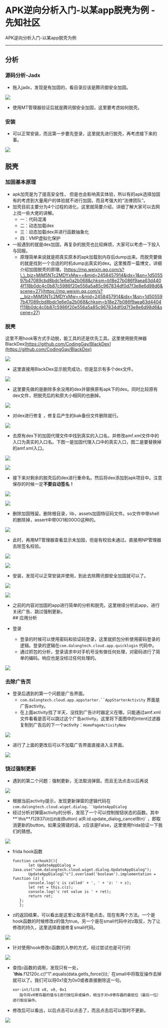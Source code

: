 

# APK逆向分析入门-以某app脱壳为例 - 先知社区

APK逆向分析入门-以某app脱壳为例

- - -

## 分析

### 源码分析-Jadx

-   拖入jadx，发现是有加固的，看目录应该是腾讯御安全加固。

[![](assets/1705982064-e5df6e182175aad034f14f3cca0967a3.png)](https://xzfile.aliyuncs.com/media/upload/picture/20240121114654-b817eaba-b80f-1.png)

-   使用MT管理器验证后就是腾讯御安全加固，这里要考虑如何脱壳。

### 安装

-   可以正常安装，而且第一步要先登录，这里就先进行脱壳，再考虑接下来的事。

[![](assets/1705982064-9a26e1ff6154733e779ed0b7f73a3c7c.png)](https://xzfile.aliyuncs.com/media/upload/picture/20240121114701-bc6575ba-b80f-1.png)

## 脱壳

### 加固基本原理

-   apk加壳是为了提高安全性， 但是也会影响真实体验，所以有的apk选择加固有的考虑到大量用户的体验就不进行加固，而且考强大的“法律团队”。
-   加壳目前主要分为4个过程的进化，这里就简要介绍，详细了解大家可以去网上找一些大佬的讲解。
    -   一：代码混淆
    -   二：动态加载dex
    -   三：动态加载dex并进行函数抽象化
    -   四：VMP虚拟化保护
-   一般遇到的就是dex加固，再复杂的脱壳也比较麻烦，大家可以考虑一下投入与回报。
    -   原理简单来说就是把真实原本的apk加载到内存后dump出来。而脱壳要做的就是找到一个合适的时机dump出真实的dex。这里推荐一篇博文，详细介绍加固脱壳的原理。[https://mp.weixin.qq.com/s?\_\_biz=MjM5NTc2MDYxMw==&mid=2458457914&idx=1&sn=1d505597b47089cbd8bdc1e6e0a2b068&chksm=b18e27b086f9aea63d4404f118b0dc4c0b87c5986f20e556a5a85c967834df0d7f3e8e6d98d6&scene=27](https://mp.weixin.qq.com/s?__biz=MjM5NTc2MDYxMw==&mid=2458457914&idx=1&sn=1d505597b47089cbd8bdc1e6e0a2b068&chksm=b18e27b086f9aea63d4404f118b0dc4c0b87c5986f20e556a5a85c967834df0d7f3e8e6d98d6&scene=27)

### 脱壳

这里不用hook等方式手动脱，能工具的还是优先工具。这里使用脱壳神器BlackDex[https://github.com/CodingGay/BlackDex](https://github.com/CodingGay/BlackDex)

[![](assets/1705982064-9f03bd4d5d5b8fc34220f21634dc8505.png)](https://xzfile.aliyuncs.com/media/upload/picture/20240121114711-c2539af6-b80f-1.png)

-   这里直接用BlackDex显示脱壳成功，但是显示有多个dex文件。

[![](assets/1705982064-cf794412b0d3b888af6b4e2c2d8586d8.png)](https://xzfile.aliyuncs.com/media/upload/picture/20240121114718-c635548e-b80f-1.png)

-   这里要先做的是删除多余没用的dex并替换原有apk下的dex。同时比较原有dex文件，把脱壳后的和原大小相同的也删掉。

[![](assets/1705982064-f4c0c2a6036db3984a72663d564688a6.png)](https://xzfile.aliyuncs.com/media/upload/picture/20240121114724-ca0f3d72-b80f-1.png)

-   对dex进行修复 ，修复后产生的bak备份文件删除就行。

[![](assets/1705982064-880af284ba405c4fb4116073212c1c88.png)](https://xzfile.aliyuncs.com/media/upload/picture/20240121114731-cddb6ac0-b80f-1.png)

-   去原有dex下的加固代理文件中找到真实的入口名，并修改amf.xml文件中的入口为真实的入口名。下图一是加固代理入口中的真实入口，图二是要替换掉的amf.xml入口。

[![](assets/1705982064-c966b4e9999ce7d8f5de0a8aa701a37c.png)](https://xzfile.aliyuncs.com/media/upload/picture/20240121114737-d1d929e6-b80f-1.png)

[![](assets/1705982064-f8e8191e222d9b12972191e79cd259ec.png)](https://xzfile.aliyuncs.com/media/upload/picture/20240121114743-d4ee1114-b80f-1.png)

-   接下来对剩余的脱壳后的dex进行重命名。然后将dex添加到apk项目中。注意保存的时候一定**不要自动签名！**

[![](assets/1705982064-c8375ba161ad0a2f13fc42f50204d1cf.png)](https://xzfile.aliyuncs.com/media/upload/picture/20240121114756-dceba1ba-b80f-1.png)

[![](assets/1705982064-c478601c0ed333c11eb75e631a113d11.png)](https://xzfile.aliyuncs.com/media/upload/picture/20240121114802-e0a3113a-b80f-1.png)

-   删除加固残留。删除根目录，lib，assets加固特征码文件。so文件中带shell的删除掉，assert中带0O1和00OO这种的。

[![](assets/1705982064-ea21dac9d333267c207dd5ec71994c51.png)](https://xzfile.aliyuncs.com/media/upload/picture/20240121115038-3da6f676-b810-1.png)

-   此时，再用MT管理器查看显示未加固，但是有校验未通过。直接用NP管理器去除签名校验。

[![](assets/1705982064-b25289bd86282788a7a7d45a31ad68a2.png)](https://xzfile.aliyuncs.com/media/upload/picture/20240121114809-e4a24756-b80f-1.png)

[![](assets/1705982064-2cd54a148f96be0df5adf820b75f146e.png)](https://xzfile.aliyuncs.com/media/upload/picture/20240121114815-e83e9932-b80f-1.png)

-   安装，发现可以正常安装并使用，到此去除腾讯御安全加固就可以了。

[![](assets/1705982064-3b1e1187ba60a61c2e17a5a1aa82b095.png)](https://xzfile.aliyuncs.com/media/upload/picture/20240121114921-0f9a5fb6-b810-1.png)

[![](assets/1705982064-2f1aaa391270e0f0eddb2c1328760f47.png)](https://xzfile.aliyuncs.com/media/upload/picture/20240121114925-120bdf68-b810-1.png)

-   之前的内容对加固的app进行简单的分析和脱壳。这里继续分析此app，进行关闭广告、跳过强制更新。  
    \## 应用分析
    
-   登录
    
    -   登录的时候可以使用密码和验证码登录，这里就抓包分析使用密码登录的逻辑。登录的逻辑在`com.dalongtech.cloud.app.quicklogin` 代码中。
    -   通过抓包的分析，登录请求中对手机号没有做任何处理，对密码进行了简单的编码。响应也是没经过任何处理的。

[![](assets/1705982064-d715d268b6f041f4ad2c400ee28b60d1.png)](https://xzfile.aliyuncs.com/media/upload/picture/20240121203954-2d85ae00-b85a-1.png)

### 去除广告页

-   登录后遇到的第一个问题是广告界面。
    -   `com.dalongtech.cloud.app.appstarter.``AppStarterActivity` 界面是广告activity。
    -   在上面activity找了半天，没找到广告计时器定义在哪。只能通过amf.xml文件看看是否可以跳过这个广告activity。这里将下面图中的intent过滤器复制到广告后的下一个activity：`HomePageActivityNew`

[![](assets/1705982064-d86b53620294f59bd2f092aed3c3d1cb.png)](https://xzfile.aliyuncs.com/media/upload/picture/20240121204025-3fcce2ea-b85a-1.png)

-   进行了上面的更改后可以不加载广告界面直接进入主界面。

[![](assets/1705982064-093e0dc15bab00f0a730af397776f12c.gif)](https://xzfile.aliyuncs.com/media/upload/picture/20240121204110-5a9e7660-b85a-1.gif)

### 饶过强制更新

-   遇到的第二个问题：强制更新，无法取消弹窗。而且无法点击以后再说

[![](assets/1705982064-c2e19b00779ce2e95c784bc511c4d8ee.png)](https://xzfile.aliyuncs.com/media/upload/picture/20240121204209-7e3e3182-b85a-1.png)

-   根据当前activity提示，发现更新弹窗的逻辑代码在`com.dalongtech.cloud.wiget.dialog.``UpdateAppDialog`
-   经过分析对弹窗activity的分析，发现了一个可以控制按钮状态的函数。其中**\`this**.f12837i`对应的是`(Button) a(R.id.update\_dialog\_cancelBtn)\` ，即取消更新的button。如果没猜错的话，z应该是False，这里使用frida验证一下我们的猜想。

[![](assets/1705982064-9d6720ddf9e0dc77d930665fdcd22b6f.png)](https://xzfile.aliyuncs.com/media/upload/picture/20240121204227-88c97ea4-b85a-1.png)

-   frida hook函数
    
    ```plain
    function carhook3(){
           let UpdateAppDialog = Java.use("com.dalongtech.cloud.wiget.dialog.UpdateAppDialog");
           UpdateAppDialog["c"].overload('boolean').implementation = function (z) {
           console.log('c is called' + ', ' + 'z: ' + z);
           let ret = this.c(z);
           console.log('c ret value is ' + ret);
           return ret;
       };
       };
    ```
    
-   z的返回结果，可以看出是这里让取消不能点击。现在有两个方法。一个是hook函数的时候修改z的值为true。另一个是在smali代码中对z取反，为了让修改的持久，这里选择直接修复smali代码。
    

[![](assets/1705982064-6f1bfaee5a6fbb03cc207f2aa986683a.png)](https://xzfile.aliyuncs.com/media/upload/picture/20240121204243-92855ea4-b85a-1.png)

-   针对使用hook修改c函数的入参的方式，经过尝试也是可行的

[![](assets/1705982064-6ac05708a0e61472822b34fa798d0c71.png)](https://xzfile.aliyuncs.com/media/upload/picture/20240121204257-9a54f432-b85a-1.png)

-   查找c函数的调用，发现只有一处，**\`this**.f12120c.c(!"1".equals(data.getIs\_force()));\` 在smali中将取反操作去掉就可以了。我们可以将0x1变为0x0或者直接删除这一句。
    
    ```plain
    xor-int/lit8 v0, v0, 0x1
       指令将v0寄存器的值与1进行按位异或操作，相当于对v0寄存器的最低位（最后一位）进行取反操作。
    ```
    
-   修改后可以看出，以后点击可以点击了，而且点击后可以暂时不更新。
    

[![](assets/1705982064-9ae28eca2a4829addd21370552607527.png)](https://xzfile.aliyuncs.com/media/upload/picture/20240121204311-a2c5bb2e-b85a-1.png)
